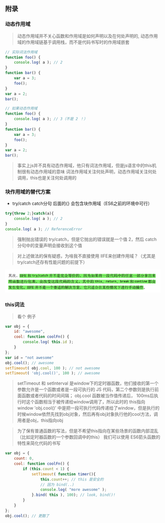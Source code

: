 ## 附录
### 动态作用域
> 动态作用域并不关心函数和作用域是如何声明以及在何处声明的, 动态作用域的作用域链基于调用栈，而不是代码书写时的作用域嵌套

```javascript
// 实际词法作用域
function foo() {
    console.log( a ); // 2
}
function bar() {
    var a = 3;
    foo();
}
var a = 2;
bar();
```

```javascript
// 如果动态作用域
function foo() {
    console.log( a ); // 3（不是 2 ！）
}
function bar() {
    var a = 3;
    foo();
}
var a = 2;
bar();
```

> 事实上js并不具有动态作用域，他只有词法作用域，但是js语言中的this机制很有动态作用域的意味
> 词法作用域关注何处声明，动态作用域关注何处调用，this也是关注何处调用的

### 块作用域的替代方案
+ try/catch catch分句 后面的{} 会包含块作用域（ES6之前的环境中可行）

```javascript
try{throw 2;}catch(a){
    console.log( a ); // 2
}
console.log( a ); // ReferenceError
```

> 强制抛出错误的 try/catch，但是它抛出的错误就是一个值 2，然后 catch 分句中的变量声明会接收到这个值

> 对上述做法的保有疑惑，为啥我不直接使用 IIFE来创建作用域？（尤其是try/catch还存有性能问题的前提下）

![Alt text](./assets/8211ee7c4d15acbbaa146a3d1662e84.png)


### this词法
> 看个 例子

```javascript
var obj = {
    id: "awesome",
    cool: function coolFn() {
        console.log( this.id );
    }
};
var id = "not awesome"
obj.cool(); // awesome
setTimeout( obj.cool, 100 ); // not awesome
setTimeout( 'obj.cool()', 100 ); // awesome
```

> setTimeout  和 setInterval 是window下的定时器函数，他们接收的第一个参数允许是一个函数或者是一段可执行的 JS 代码，第二个参数则是执行前面函数或者代码的时间间隔；
obj.cool 函数被当作值传递后， 100ms后执行时这个函数相当于被传递给window调用了，所以此时的 this指向window
'obj.cool()' 中是把一段可执行代码传递给了window，但是执行的时候window依然先找到obj对象，然后再有obj对象执行他的cool方法，调用者是obj，this指向obj

> 为了保有普通函数的写法，但是不希望this指向在某些场景的函数内部混乱（比如定时器函数的一个参数回调中的this） 我们可以使用 ES6箭头函数的特性来简化代码的书写

```javascript
var obj = {
    count: 0,
    cool: function coolFn() {
        if (this.count < 1) {
            setTimeout( function timer(){
                this.count++; // this 是安全的
                // 因为 bind(..)
                console.log( "more awesome" );
            }.bind( this ), 100); // look, bind()!
        }
    }
};
obj.cool(); // 更酷了
```
